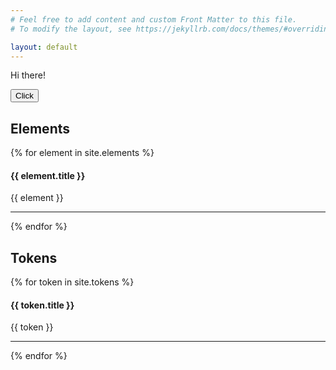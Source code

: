 ```yaml
---
# Feel free to add content and custom Front Matter to this file.
# To modify the layout, see https://jekyllrb.com/docs/themes/#overriding-theme-defaults

layout: default
---
```


Hi there!

<button class="button">Click</button>

<h2>Elements</h2>

{% for element in site.elements %}
  <h4>{{ element.title }}</h4>
  {{ element }}
  <hr />
{% endfor %}

<h2>Tokens</h2>

{% for token in site.tokens %}
  <h4>{{ token.title }}</h4>
  {{ token }}
  <hr />
{% endfor %}

